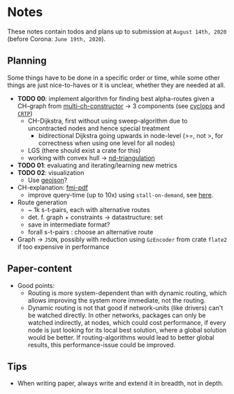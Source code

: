 # Notes

These notes contain todos and plans up to submission at `August 14th, 2020` (before Corona: `June 19th, 2020`).

## Planning

Some things have to be done in a specific order or time, while some other things are just nice-to-haves or it is unclear, whether they are needed at all.

- __TODO 00__: implement algorithm for finding best alpha-routes given a CH-graph from [multi-ch-constructor][github/lesstat/multi-ch-constructor] -> 3 components (see [cyclops][github/lesstat/cyclops] and [`CRTP`][fluentcpp/crtp])
  - CH-Dijkstra, first without using sweep-algorithm due to uncontracted nodes and hence special treatment
    - bidirectional Dijkstra going upwards in node-level (>=, not >, for correctness when using one level for all nodes)
  - LGS (there should exist a crate for this)
  - working with convex hull -> [nd-triangulation][github/lesstat/nd-triangulation]
- __TODO 01__: evaluating and iterating/learning new metrics
- __TODO 02__: visualization
  - Use [geojson][github/dominicparga/howto/issues/36]?
- CH-explanation: [fmi-pdf][uni-stuttgart/fmi/ch]
  - improve query-time (up to 10x) using `stall-on-demand`, see [here][uni-stuttgart/fmi/ch].
- Route generation
  - ~ 1k s-t-pairs, each with alternative routes
  - det. f. graph + constraints -> datastructure: set
  - save in intermediate format?
  - forall s-t-pairs : choose an alternative route
- Graph -> `JSON`, possibly with reduction using `GzEncoder` from crate `flate2` if too expensive in performance

## Paper-content

- Good points:
  - Routing is more system-dependent than with dynamic routing, which allows improving the system more immediate, not the routing.
  - Dynamic routing is not that good if network-units (like drivers) can't be watched directly.
    In other networks, packages can only be watched indirectly, at nodes, which could cost performance, if every node is just looking for its local best solution, where a global solution would be better.
    If routing-algorithms would lead to better global results, this performance-issue could be improved.

## Tips

- When writing paper, always write and extend it in breadth, not in depth.

[fluentcpp/crtp]: https://www.fluentcpp.com/2017/05/12/curiously-recurring-template-pattern/
[github/dominicparga/howto/issues/36]: https://github.com/dominicparga/howto/issues/36
[github/lesstat/cyclops]: https://github.com/lesstat/cyclops
[github/lesstat/multi-ch-constructor]: https://github.com/lesstat/multi-ch-constructor
[github/lesstat/nd-triangulation]: https://github.com/lesstat/nd-triangulation
[uni-stuttgart/fmi/ch]: https://fmi.uni-stuttgart.de/files/alg/teaching/s15/alg/CH.pdf
